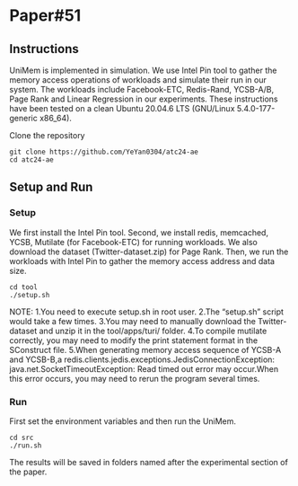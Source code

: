 # Paper#51

## Instructions
UniMem is implemented in simulation. We use Intel Pin tool to gather the memory access operations of workloads and simulate their run in our system. The workloads include Facebook-ETC, Redis-Rand, YCSB-A/B, Page Rank and Linear Regression in our experiments. These instructions have been tested on a clean Ubuntu 20.04.6 LTS (GNU/Linux 5.4.0-177-generic x86_64).

Clone the repository
```
git clone https://github.com/YeYan0304/atc24-ae
cd atc24-ae
```

## Setup and Run
### Setup
We first install the Intel Pin tool. Second, we install redis, memcached, YCSB, Mutilate (for Facebook-ETC) for running workloads. We also download the dataset (Twitter-dataset.zip) for Page Rank. Then, we run the workloads with Intel Pin to gather the memory access address and data size.

```
cd tool
./setup.sh
```
NOTE: 
1.You need to execute setup.sh in root user.
2.The “setup.sh” script would take a few times.
3.You may need to manually download the Twitter-dataset and unzip it in the tool/apps/turi/ folder.
4.To compile mutilate correctly, you may need to modify the print statement format in the SConstruct file.
5.When generating memory access sequence of YCSB-A and YCSB-B,a redis.clients.jedis.exceptions.JedisConnectionException: java.net.SocketTimeoutException: Read timed out error may occur.When this error occurs, you may need to rerun the program several times.


### Run
First set the environment variables and then run the UniMem.
```
cd src
./run.sh
```
The results will be saved in folders named after the experimental section of the paper.

